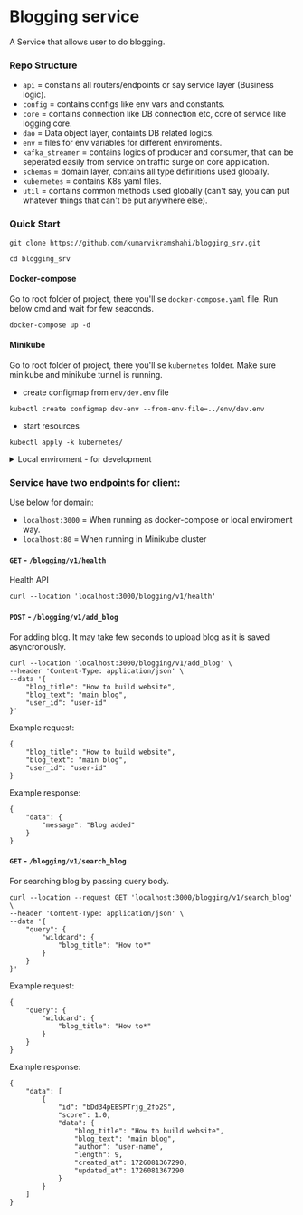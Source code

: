 # Blogging service
A Service that allows user to do blogging.

### Repo Structure
* `api` = constains all routers/endpoints or say service layer (Business logic).
* `config` = contains configs like env vars and constants.
* `core` = contains connection like DB connection etc, core of service like logging core.
* `dao` = Data object layer, containts DB related logics.
* `env` = files for env variables for different enviroments.
* `kafka_streamer` = contains logics of producer and consumer, that can be seperated easily from service on traffic surge on core application.
* `schemas` = domain layer, contains all type definitions used globally.
* `kubernetes` = contains K8s yaml files.
* `util` = contains common methods used globally (can't say, you can put whatever things that can't be put anywhere else).

### Quick Start
```
git clone https://github.com/kumarvikramshahi/blogging_srv.git
```
```
cd blogging_srv
```
#### Docker-compose
Go to root folder of project, there you'll se `docker-compose.yaml` file.
Run below cmd and wait for few seaconds.
```
docker-compose up -d
```
#### Minikube
Go to root folder of project, there you'll se `kubernetes` folder.
Make sure minikube and minikube tunnel is running.
* create configmap from `env/dev.env` file
```
kubectl create configmap dev-env --from-env-file=../env/dev.env
```
* start resources
```
kubectl apply -k kubernetes/
```

<details>
<summary>Local enviroment - for development </summary>

#### For development purpose only
Make sure you have python>=v3.9.6 installed

* Create python virtual enviroment
```
python3 -m venv venv
```
* Activate virtual enviroment
```
source venv/bin/activate
```
* Install dependencies
```
pip install -r requirement.txt --no-cache-dir
```
* Go to decker-compose.yaml file and comment out `blogging-srv` section.
* Start docker-compose
```
docker-compose up -d
```
* creatte `.env` file in root folder
* Add these below lines in `.env` files.
```
ENV_NAME=dev

KAFKA_BROKER=localhost:9092
BLOGGING_TOPIC_NAME=blogging_srv

MONGODB_USER=
MONGODB_PASSWORD=
MONGODB_HOST=
MONGODB_NAME=blogging_qa

ELASTIC_PASSWORD=
ELASTIC_USER=
ELASTIC_HOST=http://localhost:9200

SELF_HOST=http://localhost:3000
```
* Now start fast api server on port 3000
```
uvicorn main:app --reload --port 3000
```

</details>

### Service have two endpoints for client:
Use below for domain:
* `localhost:3000` = When running as docker-compose or local enviroment way.
* `localhost:80`   = When running in Minikube cluster

#### ``GET`` -  `/blogging/v1/health` 
Health API
```
curl --location 'localhost:3000/blogging/v1/health'
```

#### ``POST`` - `/blogging/v1/add_blog`  
For adding blog. It may take few seconds to upload blog as it is saved asyncronously.
```
curl --location 'localhost:3000/blogging/v1/add_blog' \
--header 'Content-Type: application/json' \
--data '{
    "blog_title": "How to build website",
    "blog_text": "main blog",
    "user_id": "user-id"
}'
```
Example request:
```
{
    "blog_title": "How to build website",
    "blog_text": "main blog",
    "user_id": "user-id"
}
```
Example response:
```
{
    "data": {
        "message": "Blog added"
    }
}
```

#### ``GET`` - `/blogging/v1/search_blog`
For searching blog by passing query body.
```
curl --location --request GET 'localhost:3000/blogging/v1/search_blog' \
--header 'Content-Type: application/json' \
--data '{
    "query": {
        "wildcard": {
            "blog_title": "How to*"
        }
    }
}'
```
Example request:
```
{
    "query": {
        "wildcard": {
            "blog_title": "How to*"
        }
    }
}
```
Example response:
```
{
    "data": [
        {
            "id": "bDd34pEBSPTrjg_2fo2S",
            "score": 1.0,
            "data": {
                "blog_title": "How to build website",
                "blog_text": "main blog",
                "author": "user-name",
                "length": 9,
                "created_at": 1726081367290,
                "updated_at": 1726081367290
            }
        }
    ]
}
```